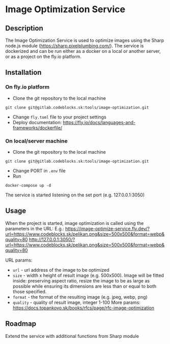 # Image Optimization Service

## Description
The Image Optimization Service is used to optimize images using the Sharp node.js module (https://sharp.pixelplumbing.com/). The service is dockerized and can be run either as a docker on a local or another server, or as a project on the fly.io platform.

## Installation
### On fly.io platform
* Clone the git repository to the local machine
```
git clone git@gitlab.codeblocks.sk:tools/image-optimization.git
```
* Change `fly.toml` file to your project settings
* Deploy documentation: https://fly.io/docs/languages-and-frameworks/dockerfile/

### On local/server machine
* Clone the git repository to the local machine
```
git clone git@gitlab.codeblocks.sk:tools/image-optimization.git
```
* Change PORT in `.env` file
* Run
```
docker-compose up -d
```

The service is started listening on the set port (e.g. 127.0.0.1:3050)

## Usage
When the project is started, image optimization is called using the parameters in the URL:
E.g.:
https://image-optimize-service.fly.dev/?url=https://www.codeblocks.sk/pelikan.png&size=500x500&format=webp&quality=80
http://127.0.0.1:3050/?url=https://www.codeblocks.sk/pelikan.png&size=500x500&format=webp&quality=80

URL params:
* `url` - url address of the image to be optimized
* `size` - width x height of result image (e.g. 500x500). Image will be fitted inside: preserving aspect ratio, resize the image to be as large as possible while ensuring its dimensions are less than or equal to both those specified.
* `format` - the format of the resulting image (e.g. jpeg, webp, png)
* `quality` - quality of result image, integer 1-100
More params: https://docs.topankovo.sk/books/rfcs/page/rfc-image-optimization

## Roadmap
Extend the service with additional functions from Sharp module